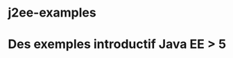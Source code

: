 
j2ee-examples
=============

Des exemples introductif Java EE > 5
====================================

